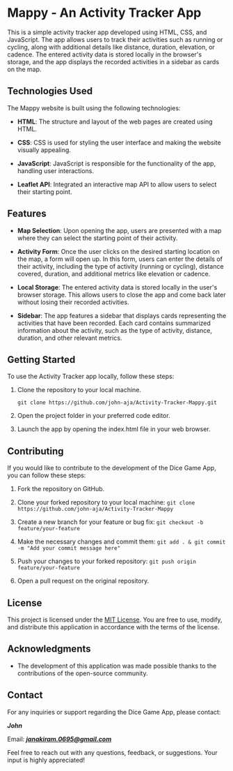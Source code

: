# Mappy - An Activity Tracker App

This is a simple activity tracker app developed using HTML, CSS, and JavaScript. The app allows users to track their activities such as running or cycling, along with additional details like distance, duration, elevation, or cadence. The entered activity data is stored locally in the browser's storage, and the app displays the recorded activities in a sidebar as cards on the map.

## Technologies Used

The Mappy website is built using the following technologies:

- **HTML**: The structure and layout of the web pages are created using HTML.

- **CSS**: CSS is used for styling the user interface and making the website visually appealing.

- **JavaScript**: JavaScript is responsible for the functionality of the app, handling user interactions.

- **Leaflet API**: Integrated an interactive map API to allow users to select their starting point.

## Features

- **Map Selection**: Upon opening the app, users are presented with a map where they can select the starting point of their activity.

- **Activity Form**: Once the user clicks on the desired starting location on the map, a form will open up. In this form, users can enter the details of their activity, including the type of activity (running or cycling), distance covered, duration, and additional metrics like elevation or cadence.

- **Local Storage**: The entered activity data is stored locally in the user's browser storage. This allows users to close the app and come back later without losing their recorded activities.

- **Sidebar**: The app features a sidebar that displays cards representing the activities that have been recorded. Each card contains summarized information about the activity, such as the type of activity, distance, duration, and other relevant metrics.

## Getting Started

To use the Activity Tracker app locally, follow these steps:

1. Clone the repository to your local machine.

   ```shell
   git clone https://github.com/john-aja/Activity-Tracker-Mappy.git

   ```

2. Open the project folder in your preferred code editor.

3. Launch the app by opening the index.html file in your web browser.

## Contributing

If you would like to contribute to the development of the Dice Game App, you can follow these steps:

1. Fork the repository on GitHub.

2. Clone your forked repository to your local machine: `git clone https://github.com/john-aja/Activity-Tracker-Mappy`

3. Create a new branch for your feature or bug fix: `git checkout -b feature/your-feature`

4. Make the necessary changes and commit them: `git add . & git commit -m "Add your commit message here"`

5. Push your changes to your forked repository: `git push origin feature/your-feature`

6. Open a pull request on the original repository.

## License

This project is licensed under the [MIT License](LICENSE). You are free to use, modify, and distribute this application in accordance with the terms of the license.

## Acknowledgments

- The development of this application was made possible thanks to the contributions of the open-source community.

## Contact

For any inquiries or support regarding the Dice Game App, please contact:

**_John_**

Email: ***janakiram.0695@gmail.com***

Feel free to reach out with any questions, feedback, or suggestions. Your input is highly appreciated!
